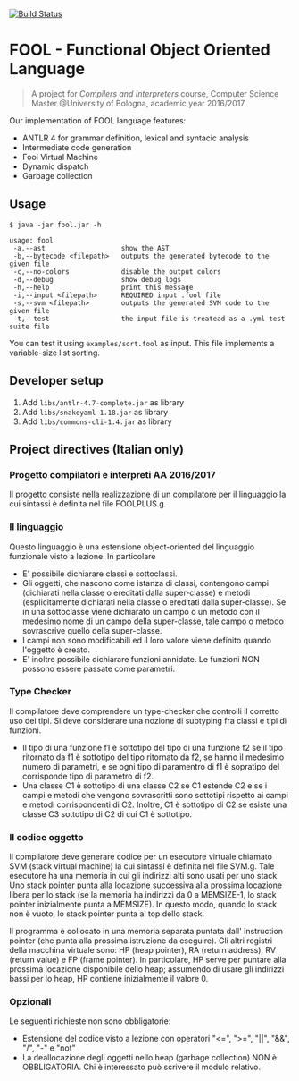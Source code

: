 [![Build Status](https://travis-ci.org/loopingdoge/fool.svg?branch=master)](https://travis-ci.org/loopingdoge/fool)

# FOOL - Functional Object Oriented Language

> A project for *Compilers and Interpreters* course, Computer Science Master @University of Bologna, academic year 2016/2017

Our implementation of FOOL language features:

- ANTLR 4 for grammar definition, lexical and syntacic analysis
- Intermediate code generation
- Fool Virtual Machine
- Dynamic dispatch
- Garbage collection

## Usage

```
$ java -jar fool.jar -h

usage: fool
 -a,--ast                   show the AST
 -b,--bytecode <filepath>   outputs the generated bytecode to the given file
 -c,--no-colors             disable the output colors
 -d,--debug                 show debug logs
 -h,--help                  print this message
 -i,--input <filepath>      REQUIRED input .fool file
 -s,--svm <filepath>        outputs the generated SVM code to the given file
 -t,--test                  the input file is treatead as a .yml test suite file
```
You can test it using `examples/sort.fool` as input. This file implements a variable-size list sorting.
## Developer setup

1. Add `libs/antlr-4.7-complete.jar` as library
2. Add `libs/snakeyaml-1.18.jar` as library
3. Add `libs/commons-cli-1.4.jar` as library

## Project directives (Italian only)

### Progetto compilatori e interpreti AA 2016/2017

Il progetto consiste nella realizzazione di un compilatore per il linguaggio la cui sintassi è definita nel file FOOLPLUS.g. 

### Il linguaggio

Questo linguaggio è una estensione object-oriented del linguaggio funzionale visto a lezione. In particolare 

* E' possibile dichiarare classi e sottoclassi. 
* Gli oggetti, che nascono come istanza di classi, contengono campi (dichiarati nella classe o ereditati dalla super-classe) e metodi (esplicitamente dichiarati nella classe o ereditati dalla super-classe). Se in una sottoclasse viene dichiarato un campo o un metodo con il medesimo nome di un campo della super-classe, tale campo o metodo sovrascrive quello della super-classe. 
* I campi non sono modificabili ed il loro valore viene definito quando l'oggetto è creato.
* E' inoltre possibile dichiarare funzioni annidate. Le funzioni NON possono essere passate come parametri.

### Type Checker

Il compilatore deve comprendere un type-checker che controlli il corretto uso dei tipi. Si deve considerare una nozione di subtyping fra classi e tipi di funzioni. 

* Il tipo di una funzione f1 è sottotipo del tipo di una funzione f2 se il tipo ritornato da f1 è sottotipo del tipo ritornato da f2, se hanno il medesimo numero di parametri, e se ogni tipo di paramentro di f1 è sopratipo del corrisponde tipo di parametro di f2. 
* Una classe C1 è sottotipo di una classe C2 se C1 estende C2 e se i campi e metodi che vengono sovrascritti sono sottotipi rispetto ai campi e metodi corrispondenti di C2.  Inoltre, C1 è sottotipo di C2 se esiste una classe C3 sottotipo di C2 di cui C1 è sottotipo.

### Il codice oggetto

Il compilatore deve generare codice per un esecutore virtuale chiamato SVM (stack virtual machine) la cui sintassi è definita nel file SVM.g. Tale esecutore ha una memoria in cui gli indirizzi alti sono usati per uno stack. Uno stack pointer punta alla locazione successiva alla prossima locazione libera per lo stack (se la memoria ha indirizzi da 0 a MEMSIZE-1, lo stack pointer inizialmente punta a MEMSIZE). In questo modo, quando lo stack non è vuoto, lo stack pointer punta al top dello stack. 

Il programma è collocato in una memoria separata puntata dall' instruction pointer (che punta alla prossima istruzione da eseguire). Gli altri registri della macchina virtuale sono: HP (heap pointer), RA (return address), RV (return value) e FP (frame pointer). 
In particolare, HP serve per puntare alla prossima locazione disponibile dello heap; assumendo di usare gli indirizzi bassi per lo heap, HP contiene inizialmente il valore 0.

### Opzionali

Le seguenti richieste non sono obbligatorie:

* Estensione del codice visto a lezione con operatori "<=", ">=", "||", "&&", "/", "-" e "not"
* La deallocazione degli oggetti nello heap (garbage collection) NON è OBBLIGATORIA. Chi è interessato può scrivere il modulo relativo.
